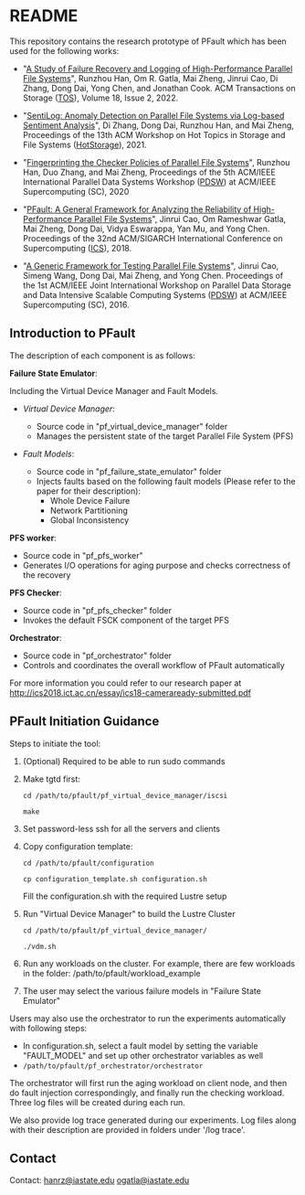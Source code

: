 # README #
This repository contains the research prototype of PFault  which has been used for the following works: 

- "[A Study of Failure Recovery and Logging of High-Performance Parallel File Systems](https://dl.acm.org/doi/10.1145/3483447)",
Runzhou Han, Om R. Gatla, Mai Zheng, Jinrui Cao, Di Zhang, Dong Dai, Yong Chen, and Jonathan Cook.
ACM Transactions on Storage ([TOS](https://dl.acm.org/journal/tos)), Volume 18, Issue 2, 2022.

- "[SentiLog: Anomaly Detection on Parallel File Systems via Log-based Sentiment Analysis](https://dl.acm.org/doi/10.1145/3465332.3470873)",
Di Zhang, Dong Dai, Runzhou Han, and Mai Zheng,
Proceedings of the 13th ACM Workshop on Hot Topics in Storage and File Systems ([HotStorage](https://www.hotstorage.org/2021/)), 2021.

- "[Fingerprinting the Checker Policies of Parallel File Systems](https://ieeexplore.ieee.org/document/9307050)",
Runzhou Han, Duo Zhang, and Mai Zheng,
Proceedings of the 5th ACM/IEEE International Parallel Data Systems Workshop ([PDSW](http://www.pdsw.org/index.shtml)) at ACM/IEEE Supercomputing (SC), 2020

- "[PFault: A General Framework for Analyzing the Reliability of High-Performance Parallel File Systems](https://dl.acm.org/doi/10.1145/3205289.3205302)", 
Jinrui Cao, Om Rameshwar Gatla, Mai Zheng, Dong Dai, Vidya Eswarappa, Yan Mu, and Yong Chen. 
Proceedings of the 32nd ACM/SIGARCH International Conference on Supercomputing ([ICS](https://www.ics-conference.org/index.html)), 2018.

- "[A Generic Framework for Testing Parallel File Systems](https://ieeexplore.ieee.org/document/7836568)",
Jinrui Cao, Simeng Wang, Dong Dai, Mai Zheng, and Yong Chen.
Proceedings of the 1st ACM/IEEE Joint International Workshop on Parallel Data Storage and Data Intensive Scalable Computing Systems ([PDSW](http://www.pdsw.org/index.shtml)) at ACM/IEEE Supercomputing (SC), 2016.

## Introduction to PFault ##
The description of each component is as follows:

**Failure State Emulator**:

Including the Virtual Device Manager and Fault Models.

- *Virtual Device Manager*:
  - Source code in "pf_virtual_device_manager" folder
  - Manages the persistent state of the target Parallel File System (PFS)


- *Fault Models*:
  - Source code in "pf_failure_state_emulator" folder
  - Injects faults based on the following fault models (Please refer to the paper for their description):
    - Whole Device Failure
    - Network Partitioning
    - Global Inconsistency


**PFS worker**:
  - Source code in "pf_pfs_worker"
  - Generates I/O operations for aging purpose and checks correctness of the recovery

**PFS Checker**:
  - Source code in "pf_pfs_checker" folder
  - Invokes the default FSCK component of the target PFS
  
**Orchestrator**:
  - Source code in "pf_orchestrator" folder
  - Controls and coordinates the overall workflow of PFault automatically

For more information you could refer to our research paper 
at http://ics2018.ict.ac.cn/essay/ics18-cameraready-submitted.pdf

## PFault Initiation Guidance ##

Steps to initiate the tool:

  1.  (Optional) Required to be able to run sudo commands

  2.  Make tgtd first:
 
      ```cd /path/to/pfault/pf_virtual_device_manager/iscsi```
      
      ```make```

  3.  Set password-less ssh for all the servers and clients
  
  4.  Copy configuration template:

      ```cd /path/to/pfault/configuration```
      
      ```cp configuration_template.sh configuration.sh```

      Fill the configuration.sh with the required Lustre setup

  5.  Run "Virtual Device Manager" to build the Lustre Cluster 

      ```cd /path/to/pfault/pf_virtual_device_manager/```
      
      ```./vdm.sh```

  6.  Run any workloads on the cluster. For example, there are few workloads in the folder:
      /path/to/pfault/workload_example
  
  7.  The user may select the various failure models in "Failure State Emulator"



Users may also use the orchestrator to run the experiments automatically with following steps:
  - In configuration.sh, select a fault model by setting the variable "FAULT_MODEL" and set up other orchestrator variables as well
  - ```/path/to/pfault/pf_orchestrator/orchestrator```

The orchestrator will first run the aging workload on client node, and then do fault injection correspondingly, and finally run the checking workload. Three log files will be created during each run. 

We also provide log trace generated during our experiments. Log files along with their description are provided in folders under '/log trace'.

## Contact ##
Contact: hanrz@iastate.edu ogatla@iastate.edu 
